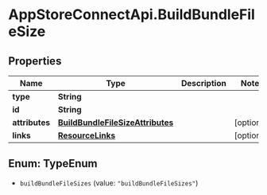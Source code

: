 # AppStoreConnectApi.BuildBundleFileSize

## Properties

Name | Type | Description | Notes
------------ | ------------- | ------------- | -------------
**type** | **String** |  | 
**id** | **String** |  | 
**attributes** | [**BuildBundleFileSizeAttributes**](BuildBundleFileSizeAttributes.md) |  | [optional] 
**links** | [**ResourceLinks**](ResourceLinks.md) |  | [optional] 



## Enum: TypeEnum


* `buildBundleFileSizes` (value: `"buildBundleFileSizes"`)




